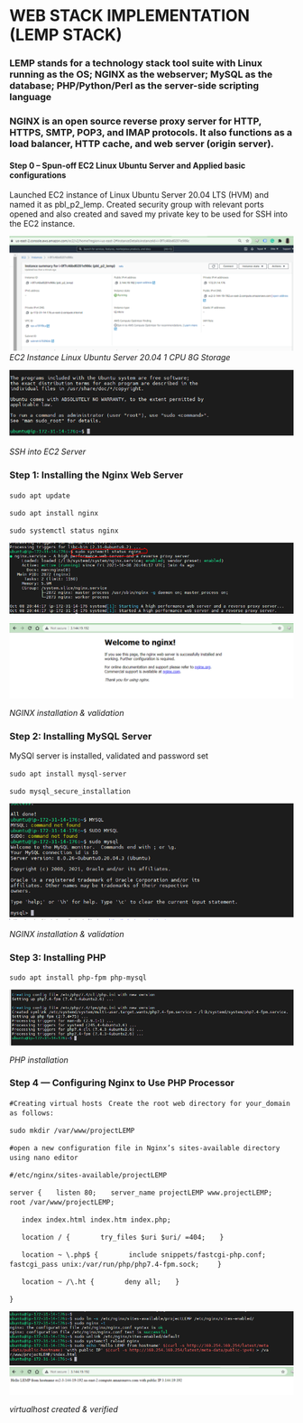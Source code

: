 # WEB STACK IMPLEMENTATION (LEMP STACK)

### LEMP stands for a technology stack tool suite with Linux running as the OS; NGINX as the webserver; MySQL as the database; PHP/Python/Perl as the server-side scripting language 

### NGINX is an open source reverse proxy server for HTTP, HTTPS, SMTP, POP3, and IMAP protocols. It also functions as a load balancer, HTTP cache, and web server (origin server).


#### Step 0 – Spun-off EC2 Linux Ubuntu Server and Applied basic configurations

Launched EC2 instance of Linux Ubuntu Server 20.04 LTS (HVM) and named it as pbl_p2_lemp. Created security group with relevant ports opened and also created and saved my private key to be used for SSH into the EC2 instance.

![EC2 Machine](./images/EC2_instance.PNG)
*EC2 Instance Linux Ubuntu Server 20.04 1 CPU 8G Storage*


![EC2 Machine](./images/SSH_into_EC2_Server.PNG)

*SSH into EC2 Server*

### Step 1: Installing the Nginx Web Server

`sudo apt update`

`sudo apt install nginx`

`sudo systemctl status nginx`

![NGINX Installed](./images/install_nginx.PNG)


![NGINX Installed](./images/NGINX_server_running.PNG)

*NGINX installation & validation*

### Step 2: Installing MySQL Server

MySQl server is installed, validated and password set

`sudo apt install mysql-server`

`sudo mysql_secure_installation`

![MySQL Installed](./images/mysql_installed.PNG)

*NGINX installation & validation*

### Step 3: Installing PHP

`sudo apt install php-fpm php-mysql`

![PHP Installed](./images/php_installed.PNG)

*PHP installation*

### Step 4 — Configuring Nginx to Use PHP Processor

`#Creating virtual hosts `
`Create the root web directory for your_domain as follows:`

`sudo mkdir /var/www/projectLEMP`

`#open a new configuration file in Nginx’s sites-available directory using nano editor`

`#/etc/nginx/sites-available/projectLEMP`

`server {`
`   listen 80;`
`   server_name projectLEMP www.projectLEMP;`
`   root /var/www/projectLEMP;`

`   index index.html index.htm index.php;`

`   location / {`
`       try_files $uri $uri/ =404;`
`   }`

`   location ~ \.php$ {`
`       include snippets/fastcgi-php.conf;`
`       fastcgi_pass unix:/var/run/php/php7.4-fpm.sock;`
`    }`

`   location ~ /\.ht {`
`       deny all;`
`   }`

`}`

![virtualhost_created](./images/Virtualhost_created.PNG)
![virtualhost_created](./images/Virtualhost_webpage.PNG)

*virtualhost created & verified*


